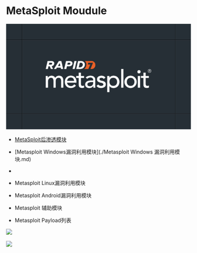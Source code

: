 # MetaSploit Moudule

![](./readme/1.png)

- [MetaSploit后渗透模块](./MetaSploit后渗透模块.md)

- [Metasploit Windows漏洞利用模块](./Metasploit Windows 漏洞利用模块.md)
- 
- Metasploit Linux漏洞利用模块
- Metasploit Android漏洞利用模块
- Metasploit 辅助模块
- Metasploit Payload列表



![](https://img.shields.io/badge/Search-MetaSploit-brightgreen)

![](https://img.shields.io/badge/Powerd%20By-Awrrays-blue)
